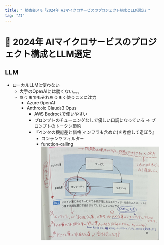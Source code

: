 ```yaml
---
title: " 勉強会メモ「2024年 AIマイクロサービスのプロジェクト構成とLLM選定」"
tag: "AI"
---
```


# 🚚 2024年 AIマイクロサービスのプロジェクト構成とLLM選定
## LLM
- ローカルLLMは使わない
  - 大手のOpenAIには勝てない。。。
  - あくまでもそれをうまく使うことに注力
    - Azure OpenAI
    - Anthropic Claude3 Opus
      - AWS Bedrockで使いやすい
      - プロンプトのチューニングなしで優しい口調になっている => プロンプトのトークン節約
      - 『ベンタの機能差と価格(インフラも含めた)を考慮して選ぼう』
        - コンテンツフィルター
        - function-calling
![従来の多層アーキテクチャ](/image/architecture/clean_architecture_handson/orm_with_mvc_architecture.jpg)
